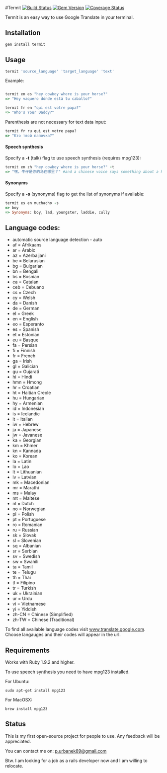 #Termit [![Build Status](https://travis-ci.org/pawurb/termit.png)](https://travis-ci.org/pawurb/termit) [![Gem Version](https://badge.fury.io/rb/termit.png)](http://badge.fury.io/rb/termit) [![Coverage Status](https://coveralls.io/repos/pawurb/termit/badge.png)](https://coveralls.io/r/pawurb/termit)


Termit is an easy way to use Google Translate in your terminal.

## Installation
```ruby
gem install termit
```

## Usage
```ruby
termit 'source_language' 'target_language' 'text'
```

Example:

```ruby

termit en es "hey cowboy where is your horse?"
=> "Hey vaquero dónde está tu caballo?"

termit fr en "qui est votre papa?"
=> "Who's Your Daddy?"
```

Parenthesis are not necessary for text data input:
```ruby
termit fr ru qui est votre papa?
=> "Кто твой папочка?"
```
#### Speech synthesis

Specify a **-t** (talk) flag to use speech synthesis (requires mpg123):
``` ruby
termit en zh "hey cowboy where is your horse?" -t
=> "嘿，牛仔是你的马在哪里？" #and a chinese voice says something about a horse
```

#### Synonyms

Specify a **-s** (synonyms) flag to get the list of synonyms if available:
``` ruby
termit es en muchacho -s
=> boy
=> Synonyms: boy, lad, youngster, laddie, cully
```

## Language codes:
* automatic source language detection - auto
* af = Afrikaans
* ar = Arabic
* az = Azerbaijani
* be = Belarusian
* bg = Bulgarian
* bn = Bengali
* bs = Bosnian
* ca = Catalan
* ceb = Cebuano
* cs = Czech
* cy = Welsh
* da = Danish
* de = German
* el = Greek
* en = English
* eo = Esperanto
* es = Spanish
* et = Estonian
* eu = Basque
* fa = Persian
* fi = Finnish
* fr = French
* ga = Irish
* gl = Galician
* gu = Gujarati
* hi = Hindi
* hmn = Hmong
* hr = Croatian
* ht = Haitian Creole
* hu = Hungarian
* hy = Armenian
* id = Indonesian
* is = Icelandic
* it = Italian
* iw = Hebrew
* ja = Japanese
* jw = Javanese
* ka = Georgian
* km = Khmer
* kn = Kannada
* ko = Korean
* la = Latin
* lo = Lao
* lt = Lithuanian
* lv = Latvian
* mk = Macedonian
* mr = Marathi
* ms = Malay
* mt = Maltese
* nl = Dutch
* no = Norwegian
* pl = Polish
* pt = Portuguese
* ro = Romanian
* ru = Russian
* sk = Slovak
* sl = Slovenian
* sq = Albanian
* sr = Serbian
* sv = Swedish
* sw = Swahili
* ta = Tamil
* te = Telugu
* th = Thai
* tl = Filipino
* tr = Turkish
* uk = Ukrainian
* ur = Urdu
* vi = Vietnamese
* yi = Yiddish
* zh-CN = Chinese (Simplified)
* zh-TW = Chinese (Traditional)

To find all available language codes visit www.translate.google.com.
Choose langauges and their codes will appear in the url.

## Requirements

Works with Ruby 1.9.2 and higher.

To use speech synthesis you need to have mpg123 installed.

For Ubuntu:

    sudo apt-get install mpg123

For MacOSX:

    brew install mpg123

## Status

This is my first open-source project for people to use. Any feedback
will be appreciated.

You can contact me on: p.urbanek89@gmail.com

Btw. I am looking for a job as a rails developer now and I am willing to
relocate.



